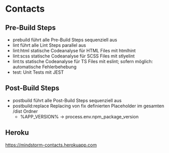 # Contacts

## Pre-Build Steps

- prebuild führt alle Pre-Build Steps sequenziell aus
- lint führt alle Lint Steps parallel aus
- lint:html statische Codeanalyse für HTML Files mit htmlhint
- lint:scss statische Codeanalyse für SCSS Files mit stlyelint
- lint:ts statische Codeanalyse für TS Files mit eslint; sofern möglich: automatische Fehlerbehebung
- test: Unit Tests mit JEST

## Post-Build Steps

- postbuild führt alle Post-Build Steps sequenziell aus
- postbuild:replace Replacing von fix definierten Placeholder im gesamten /dist Ordner
  - %APP_VERSION% → process.env.npm_package_version

## Heroku
https://mindstorm-contacts.herokuapp.com
